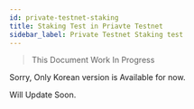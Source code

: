 ```yaml
---
id: private-testnet-staking
title: Staking Test in Priavte Testnet
sidebar_label: Private Testnet Staking test
---
```


> This Document Work In Progress

Sorry, Only Korean version is Available for now.

Will Update Soon.

